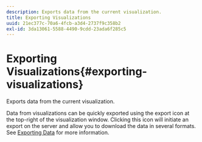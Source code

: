 ```yaml
---
description: Exports data from the current visualization.
title: Exporting Visualizations
uuid: 21ec377c-70a6-4fcb-a3d4-2737f9c358b2
exl-id: 3da13061-5588-4490-9cdd-23ada6f285c5
---
```

# Exporting Visualizations{#exporting-visualizations}

Exports data from the current visualization.

Data from visualizations can be quickly exported using the export icon at the top-right of the visualization window. Clicking this icon will initiate an export on the server and allow you to download the data in several formats. See [Exporting Data](../../../../home/c-adobe-data-workbench-dashboard/c-exporting-data.md#concept-826596f7c95649b2adbcafd91fad782b) for more information.
